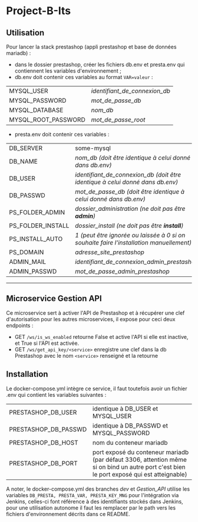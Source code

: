 # Project-B-Its

## Utilisation
Pour lancer la stack prestashop (appli prestashop et base de données mariadb) :  
- dans le dossier  prestashop, créer les fichiers db.env et presta.env qui contiennent les variables d'environnement ;
- db.env doit contenir ces variables au format ```VAR=valeur``` :  

<table><tr><td>MYSQL_USER</td><td><em>identifiant_de_connexion_db</em></td></tr>
	<tr><td>MYSQL_PASSWORD</td><td><em>mot_de_passe_db</em></td></tr>
	<tr><td>MYSQL_DATABASE</td><td><em>nom_db</em></td></tr>
	<tr><td>MYSQL_ROOT_PASSWORD</td><td><em>mot_de_passe_root</em></td></tr></table>

- presta.env doit contenir ces variables :

<table>
	<tr><td>DB_SERVER</td><td>some-mysql</td></tr>
	<tr><td>DB_NAME</td><td><em>nom_db (doit être identique à celui donné dans db.env)</em></td></tr>
	<tr><td>DB_USER</td><td><em>identifiant_de_connexion_db (doit être identique à celui donné dans db.env)</em></td></tr>
	<tr><td>DB_PASSWD</td><td><em>mot_de_passe_db (doit être identique à celui donné dans db.env)</em></td></tr>
	<tr><td>PS_FOLDER_ADMIN</td><td><em>dossier_administration (ne doit pas être <b>admin</b>)</em></td></tr>
	<tr><td>PS_FOLDER_INSTALL</td><td><em>dossier_install (ne doit pas être <b>install</b>)</em></td></tr>
	<tr><td>PS_INSTALL_AUTO</td><td><em>1 (peut être ignorée ou laissée à 0 si on souhaite faire l'installation manuellement)</em></td></tr>
	<tr><td>PS_DOMAIN</td><td><em>adresse_site_prestashop</em></td></tr>
	<tr><td>ADMIN_MAIL</td><td><em>identifiant_de_connexion_admin_prestashop</em></td></tr>
	<tr><td>ADMIN_PASSWD</td><td><em>mot_de_passe_admin_prestashop</em></td></tr>
</table>

------
## Microservice Gestion API
Ce microservice sert à activer l'API de Prestashop et à récupérer une clef d'autorisation pour les autres microservices, il expose pour ceci deux endpoints :  
* GET ```/ws/is_ws_enabled``` retourne False et active l'API si elle est inactive, et True si l'API est activée.
* GET ```/ws/get_api_key/<service>``` enregistre une clef dans la db Prestashop avec le nom ```<service>``` renseigné et la retourne

## Installation
Le docker-compose.yml intègre ce service, il faut toutefois avoir un fichier .env qui contient les variables suivantes :  
<table>
	<tr><td>PRESTASHOP_DB_USER</td><td>identique à DB_USER et MYSQL_USER</td></tr>
	<tr><td>PRESTASHOP_DB_PASSWD</td><td>identique à DB_PASSWD et MYSQL_PASSWORD</td></tr>
	<tr><td>PRESTASHOP_DB_HOST</td><td>nom du conteneur mariadb</td></tr>
	<tr><td>PRESTASHOP_DB_PORT</td><td>port exposé du conteneur mariadb (par défaut 3306, attention même si on bind un autre port c'est bien le port exposé qui est atteignable)</td></tr>
</table>

A noter, le docker-compose.yml des branches *dev* et *Gestion_API* utilise les variables ```DB_PRESTA, PRESTA_VAR, PRESTA_KEY_MNG``` pour l'intégration via Jenkins, celles-ci font référence à des identifiants stockés dans Jenkins, pour une utilisation autonome il faut les remplacer par le path vers les fichiers d'environnement décrits dans ce README.